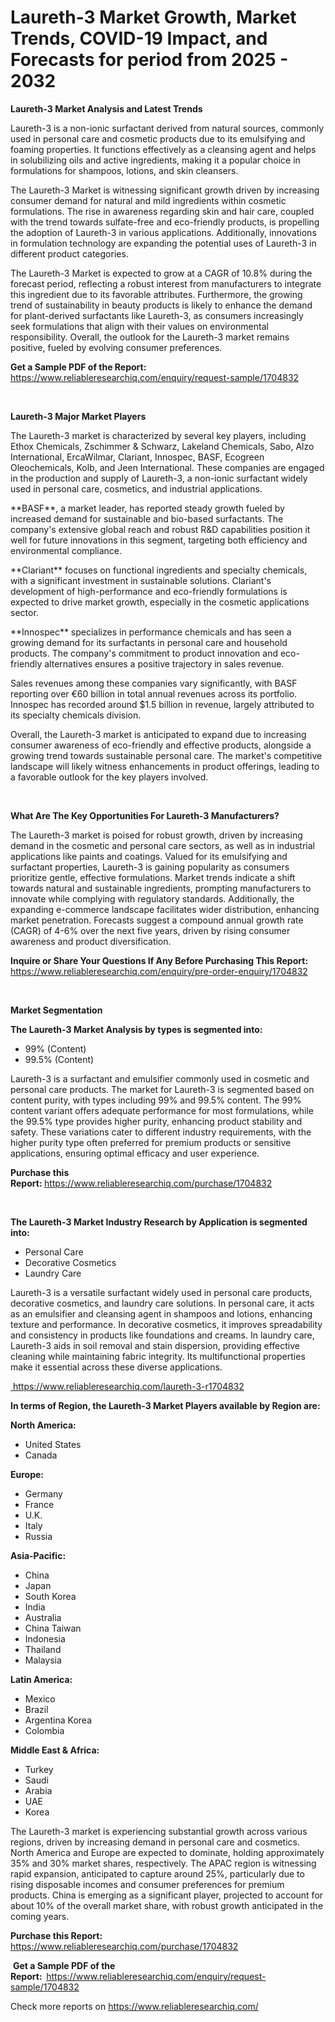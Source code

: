 <p><h1>Laureth-3 Market Growth, Market Trends, COVID-19 Impact, and Forecasts for period from 2025 - 2032</h1></p><p><strong>Laureth-3 Market Analysis and Latest Trends</strong></p>
<p><p>Laureth-3 is a non-ionic surfactant derived from natural sources, commonly used in personal care and cosmetic products due to its emulsifying and foaming properties. It functions effectively as a cleansing agent and helps in solubilizing oils and active ingredients, making it a popular choice in formulations for shampoos, lotions, and skin cleansers.</p><p>The Laureth-3 Market is witnessing significant growth driven by increasing consumer demand for natural and mild ingredients within cosmetic formulations. The rise in awareness regarding skin and hair care, coupled with the trend towards sulfate-free and eco-friendly products, is propelling the adoption of Laureth-3 in various applications. Additionally, innovations in formulation technology are expanding the potential uses of Laureth-3 in different product categories.</p><p>The Laureth-3 Market is expected to grow at a CAGR of 10.8% during the forecast period, reflecting a robust interest from manufacturers to integrate this ingredient due to its favorable attributes. Furthermore, the growing trend of sustainability in beauty products is likely to enhance the demand for plant-derived surfactants like Laureth-3, as consumers increasingly seek formulations that align with their values on environmental responsibility. Overall, the outlook for the Laureth-3 market remains positive, fueled by evolving consumer preferences.</p></p>
<p><strong>Get a Sample PDF of the Report:&nbsp;</strong> <a href="https://www.reliableresearchiq.com/enquiry/request-sample/1704832?utm_campaign=1996&utm_medium=2&utm_source=Github&utm_content=ia&utm_term=09012025&utm_id=laureth-3">https://www.reliableresearchiq.com/enquiry/request-sample/1704832</a></p>
<p>&nbsp;</p>
<p><strong>Laureth-3 Major Market Players</strong></p>
<p><p>The Laureth-3 market is characterized by several key players, including Ethox Chemicals, Zschimmer & Schwarz, Lakeland Chemicals, Sabo, Alzo International, ErcaWilmar, Clariant, Innospec, BASF, Ecogreen Oleochemicals, Kolb, and Jeen International. These companies are engaged in the production and supply of Laureth-3, a non-ionic surfactant widely used in personal care, cosmetics, and industrial applications.</p><p>**BASF**, a market leader, has reported steady growth fueled by increased demand for sustainable and bio-based surfactants. The company's extensive global reach and robust R&D capabilities position it well for future innovations in this segment, targeting both efficiency and environmental compliance.</p><p>**Clariant** focuses on functional ingredients and specialty chemicals, with a significant investment in sustainable solutions. Clariant's development of high-performance and eco-friendly formulations is expected to drive market growth, especially in the cosmetic applications sector.</p><p>**Innospec** specializes in performance chemicals and has seen a growing demand for its surfactants in personal care and household products. The company's commitment to product innovation and eco-friendly alternatives ensures a positive trajectory in sales revenue.</p><p>Sales revenues among these companies vary significantly, with BASF reporting over €60 billion in total annual revenues across its portfolio. Innospec has recorded around $1.5 billion in revenue, largely attributed to its specialty chemicals division.</p><p>Overall, the Laureth-3 market is anticipated to expand due to increasing consumer awareness of eco-friendly and effective products, alongside a growing trend towards sustainable personal care. The market's competitive landscape will likely witness enhancements in product offerings, leading to a favorable outlook for the key players involved.</p></p>
<p>&nbsp;</p>
<p><strong>What Are The Key Opportunities For Laureth-3 Manufacturers?</strong></p>
<p><p>The Laureth-3 market is poised for robust growth, driven by increasing demand in the cosmetic and personal care sectors, as well as in industrial applications like paints and coatings. Valued for its emulsifying and surfactant properties, Laureth-3 is gaining popularity as consumers prioritize gentle, effective formulations. Market trends indicate a shift towards natural and sustainable ingredients, prompting manufacturers to innovate while complying with regulatory standards. Additionally, the expanding e-commerce landscape facilitates wider distribution, enhancing market penetration. Forecasts suggest a compound annual growth rate (CAGR) of 4-6% over the next five years, driven by rising consumer awareness and product diversification.</p></p>
<p><strong>Inquire or Share Your Questions If Any Before Purchasing This Report:</strong> <a href="https://www.reliableresearchiq.com/enquiry/pre-order-enquiry/1704832?utm_campaign=1996&utm_medium=2&utm_source=Github&utm_content=ia&utm_term=09012025&utm_id=laureth-3">https://www.reliableresearchiq.com/enquiry/pre-order-enquiry/1704832</a></p>
<p>&nbsp;</p>
<p><strong>Market Segmentation</strong></p>
<p><strong>The Laureth-3 Market Analysis by types is segmented into:</strong></p>
<p><ul><li>99% (Content)</li><li>99.5% (Content)</li></ul></p>
<p><p>Laureth-3 is a surfactant and emulsifier commonly used in cosmetic and personal care products. The market for Laureth-3 is segmented based on content purity, with types including 99% and 99.5% content. The 99% content variant offers adequate performance for most formulations, while the 99.5% type provides higher purity, enhancing product stability and safety. These variations cater to different industry requirements, with the higher purity type often preferred for premium products or sensitive applications, ensuring optimal efficacy and user experience.</p></p>
<p><strong>Purchase this Report:&nbsp;</strong><a href="https://www.reliableresearchiq.com/purchase/1704832?utm_campaign=1996&utm_medium=2&utm_source=Github&utm_content=ia&utm_term=09012025&utm_id=laureth-3">https://www.reliableresearchiq.com/purchase/1704832</a></p>
<p>&nbsp;</p>
<p><strong>The Laureth-3 Market Industry Research by Application is segmented into:</strong></p>
<p><ul><li>Personal Care</li><li>Decorative Cosmetics</li><li>Laundry Care</li></ul></p>
<p><p>Laureth-3 is a versatile surfactant widely used in personal care products, decorative cosmetics, and laundry care solutions. In personal care, it acts as an emulsifier and cleansing agent in shampoos and lotions, enhancing texture and performance. In decorative cosmetics, it improves spreadability and consistency in products like foundations and creams. In laundry care, Laureth-3 aids in soil removal and stain dispersion, providing effective cleaning while maintaining fabric integrity. Its multifunctional properties make it essential across these diverse applications.</p></p>
<p><a href="https://www.reliableresearchiq.com/laureth-3-r1704832?utm_campaign=1996&utm_medium=2&utm_source=Github&utm_content=ia&utm_term=09012025&utm_id=laureth-3">&nbsp;https://www.reliableresearchiq.com/laureth-3-r1704832</a></p>
<p><strong>In terms of Region, the Laureth-3 Market Players available by Region are:</strong></p>
<p>
    <p> <strong> North America: </strong>
        <ul>
            <li>United States</li>
            <li>Canada</li>
        </ul>
        </p> 
    <p> <strong> Europe: </strong>
        <ul>
            <li>Germany</li>
            <li>France</li>
            <li>U.K.</li>
            <li>Italy</li>
            <li>Russia</li>
        </ul>
        </p> 
    <p> <strong> Asia-Pacific: </strong>
        <ul>
            <li>China</li>
            <li>Japan</li>
            <li>South Korea</li>
            <li>India</li>
            <li>Australia</li>
            <li>China Taiwan</li>
            <li>Indonesia</li>
            <li>Thailand</li>
            <li>Malaysia</li>
        </ul>
        </p> 
    <p> <strong> Latin America: </strong>
        <ul>
            <li>Mexico</li>
            <li>Brazil</li>
            <li>Argentina Korea</li>
            <li>Colombia</li>
        </ul>
        </p> 
    <p> <strong> Middle East & Africa: </strong>
        <ul>
            <li>Turkey</li>
            <li>Saudi</li>
            <li>Arabia</li>
            <li>UAE</li>
            <li>Korea</li>
        </ul>
    </p>
    </p>
<p><p>The Laureth-3 market is experiencing substantial growth across various regions, driven by increasing demand in personal care and cosmetics. North America and Europe are expected to dominate, holding approximately 35% and 30% market shares, respectively. The APAC region is witnessing rapid expansion, anticipated to capture around 25%, particularly due to rising disposable incomes and consumer preferences for premium products. China is emerging as a significant player, projected to account for about 10% of the overall market share, with robust growth anticipated in the coming years.</p></p>
<p><strong>Purchase this Report: </strong><a href="https://www.reliableresearchiq.com/purchase/1704832?utm_campaign=1996&utm_medium=2&utm_source=Github&utm_content=ia&utm_term=09012025&utm_id=laureth-3">https://www.reliableresearchiq.com/purchase/1704832</a></p>
<p>&nbsp;<strong>Get a Sample PDF of the Report:&nbsp;&nbsp;</strong><a href="https://www.reliableresearchiq.com/enquiry/request-sample/1704832?utm_campaign=1996&utm_medium=2&utm_source=Github&utm_content=ia&utm_term=09012025&utm_id=laureth-3">https://www.reliableresearchiq.com/enquiry/request-sample/1704832</a></p>
<p><strong></strong></p>
<p>Check more reports on <a href="https://www.reliableresearchiq.com/?utm_campaign=1996&utm_medium=2&utm_source=Github&utm_content=ia&utm_term=09012025&utm_id=laureth-3">https://www.reliableresearchiq.com/</a></p>